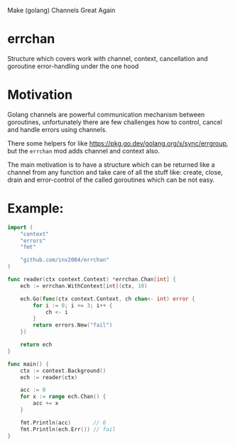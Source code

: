 Make (golang) Channels Great Again

# errchan

Structure which covers work with channel, context, cancellation and goroutine error-handling under the one hood

# Motivation
Golang channels are powerful communication mechanism between goroutines, unfortunately there are few challenges how to control, cancel and handle errors using channels. 

There some helpers for like https://pkg.go.dev/golang.org/x/sync/errgroup, but the `errchan` mod adds channel and context also.

The main motivation is to have a structure which can be returned like a channel from any function and take care of all the stuff like: create, close, drain and error-control of the called goroutines which can be not easy.

# Example:
```go
import (
	"context"
	"errors"
	"fmt"

	"github.com/inv2004/errchan"
)

func reader(ctx context.Context) *errchan.Chan[int] {
	ech := errchan.WithContext[int](ctx, 10)

	ech.Go(func(ctx context.Context, ch chan<- int) error {
		for i := 0; i <= 3; i++ {
			ch <- i
		}
		return errors.New("fail")
	})

	return ech
}

func main() {
	ctx := context.Background()
	ech := reader(ctx)

	acc := 0
	for x := range ech.Chan() {
		acc += x
	}

	fmt.Println(acc)       // 6
	fmt.Println(ech.Err()) // fail
}
```
